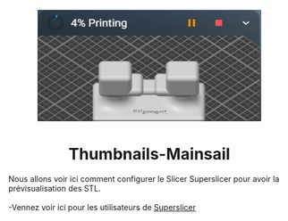 
<p align="center">
  <img width="400" height="200" src="https://github.com/Eloura74/Thumbnails-Mainsail/blob/main/thumbnails.png">
</p>


<h1 align="center">Thumbnails-Mainsail</h1>

Nous allons voir ici comment configurer le Slicer Superslicer pour avoir la prévisualisation des STL.
<br>
<br>
-Vennez voir ici pour les utilisateurs de [Superslicer](https://github.com/Eloura74/Thumbnails-Mainsail/blob/main/Superslicer.md)

